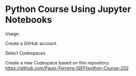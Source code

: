 # Python Course Using Jupyter Notebooks

Usage: 

Create a GitHub account.

Select Codespaces 

Create a new Codespace based on this repository: https://github.com/Paulo-Ferreira-ISEP/python-Course-202



